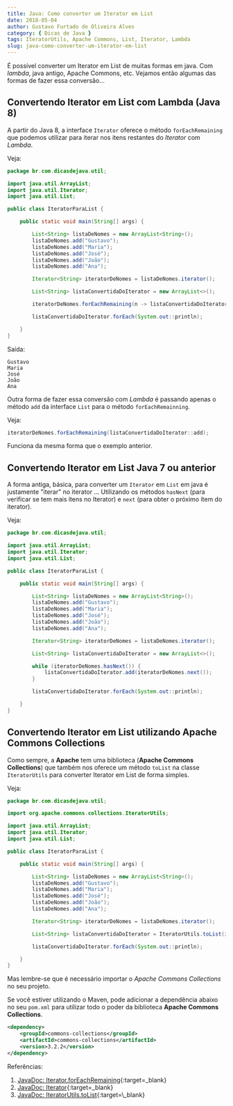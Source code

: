 ```yaml
---
title: Java: Como converter um Iterator em List
date: 2018-05-04
author: Gustavo Furtado de Oliveira Alves
category: { Dicas de Java }
tags: IteratorUtils, Apache Commons, List, Iterator, Lambda
slug: java-como-converter-um-iterator-em-list
---
```


É possível converter um Iterator em List de muitas formas em java. Com _lambda_, java antigo, Apache Commons, etc.
Vejamos então algumas das formas de fazer essa conversão...

## Convertendo Iterator em List com Lambda (Java 8)

A partir do Java 8, a interface ```Iterator``` oferece o método ```forEachRemaining```
que podemos utilizar para iterar nos itens restantes do _Iterator_ com _Lambda_.

Veja:

```java
package br.com.dicasdejava.util;

import java.util.ArrayList;
import java.util.Iterator;
import java.util.List;

public class IteratorParaList {

    public static void main(String[] args) {

    	List<String> listaDeNomes = new ArrayList<String>();
    	listaDeNomes.add("Gustavo");
    	listaDeNomes.add("Maria");
    	listaDeNomes.add("José");
    	listaDeNomes.add("João");
    	listaDeNomes.add("Ana");

    	Iterator<String> iteratorDeNomes = listaDeNomes.iterator();

		List<String> listaConvertidaDoIterator = new ArrayList<>();

		iteratorDeNomes.forEachRemaining(n -> listaConvertidaDoIterator.add(n));

		listaConvertidaDoIterator.forEach(System.out::println);

    }
}

```

Saída:
```
Gustavo
Maria
José
João
Ana
```

Outra forma de fazer essa conversão com _Lambda_ é passando apenas o método ```add```
da interface ```List``` para o método ```forEachRemainning```.

Veja:

```java
iteratorDeNomes.forEachRemaining(listaConvertidaDoIterator::add);
```

Funciona da mesma forma que o exemplo anterior.

## Convertendo Iterator em List Java 7 ou anterior

A forma antiga, básica, para converter um ```Iterator``` em ```List``` em java
é justamente "iterar" no iterator ...
Utilizando os métodos ```hasNext``` (para verificar se tem mais ítens no Iterator) e ```next``` (para obter o próximo ítem do iterator).

Veja:

```java
package br.com.dicasdejava.util;

import java.util.ArrayList;
import java.util.Iterator;
import java.util.List;

public class IteratorParaList {

    public static void main(String[] args) {

    	List<String> listaDeNomes = new ArrayList<String>();
    	listaDeNomes.add("Gustavo");
    	listaDeNomes.add("Maria");
    	listaDeNomes.add("José");
    	listaDeNomes.add("João");
    	listaDeNomes.add("Ana");

    	Iterator<String> iteratorDeNomes = listaDeNomes.iterator();

		List<String> listaConvertidaDoIterator = new ArrayList<>();

		while (iteratorDeNomes.hasNext()) {
			listaConvertidaDoIterator.add(iteratorDeNomes.next());
		}

		listaConvertidaDoIterator.forEach(System.out::println);

    }
}
```

## Convertendo Iterator em List utilizando Apache Commons Collections

Como sempre, a **Apache** tem uma biblioteca (**Apache Commons Collections**)
que também nos oferece um método ```toList``` na classe ```IteratorUtils```
para converter Iterator em List de forma simples.

Veja:


```java
package br.com.dicasdejava.util;

import org.apache.commons.collections.IteratorUtils;

import java.util.ArrayList;
import java.util.Iterator;
import java.util.List;

public class IteratorParaList {

    public static void main(String[] args) {

    	List<String> listaDeNomes = new ArrayList<String>();
    	listaDeNomes.add("Gustavo");
    	listaDeNomes.add("Maria");
    	listaDeNomes.add("José");
    	listaDeNomes.add("João");
    	listaDeNomes.add("Ana");

    	Iterator<String> iteratorDeNomes = listaDeNomes.iterator();

		List<String> listaConvertidaDoIterator = IteratorUtils.toList(iteratorDeNomes);

		listaConvertidaDoIterator.forEach(System.out::println);

    }
}
```

Mas lembre-se que é necessário importar o _Apache Commons Collections_ no seu projeto.

Se você estiver utilizando o Maven, pode adicionar a dependência
abaixo no seu `pom.xml` para utilizar todo o poder da biblioteca **Apache Commons Collections**.

```xml
<dependency>
	<groupId>commons-collections</groupId>
	<artifactId>commons-collections</artifactId>
	<version>3.2.2</version>
</dependency>
```

Referências:

1. [JavaDoc: Iterator.forEachRemaining](https://docs.oracle.com/javase/8/docs/api/java/util/Iterator.html#forEachRemaining-java.util.function.Consumer-){:target=\_blank}
2. [JavaDoc: Iterator](https://docs.oracle.com/javase/8/docs/api/java/util/Iterator.html){:target=\_blank}
3. [JavaDoc: IteratorUtils.toList](https://commons.apache.org/proper/commons-collections/apidocs/org/apache/commons/collections4/IteratorUtils.html#toList(java.util.Iterator)){:target=\_blank}